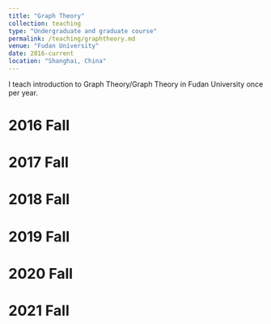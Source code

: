 ```yaml
---
title: "Graph Theory"
collection: teaching
type: "Undergraduate and graduate course"
permalink: /teaching/graphtheory.md
venue: "Fudan University"
date: 2016-current
location: "Shanghai, China"
---
```


I teach introduction to Graph Theory/Graph Theory in Fudan University once per year. 

2016 Fall
======

2017 Fall
======

2018 Fall
======

2019 Fall
======

2020 Fall
======

2021 Fall
======

